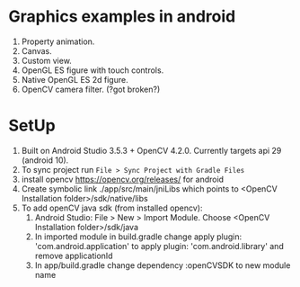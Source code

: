 # Graphics examples in android


1. Property animation.
2. Canvas.
3. Custom view.
3. OpenGL ES figure with touch controls.
4. Native OpenGL ES 2d figure.
5. OpenCV camera filter. (?got broken?)


# SetUp

1. Built on Android Studio 3.5.3 + OpenCV 4.2.0. Currently targets api 29 (android 10).
2. To sync project run `File > Sync Project with Gradle Files`
3. install opencv https://opencv.org/releases/ for android
4. Create symbolic link ./app/src/main/jniLibs which points to \<OpenCV Installation folder>/sdk/native/libs
5. To add openCV java sdk (from installed opencv):
    1. Android Studio: File > New > Import Module. Choose \<OpenCV Installation folder>/sdk/java
    2. In imported module in build.gradle change apply plugin: 'com.android.application' to apply plugin: 'com.android.library' and remove applicationId
    3. In app/build.gradle change dependency :openCVSDK to new module name
